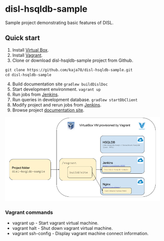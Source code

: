 # disl-hsqldb-sample
Sample project demonstrating basic features of DISL.

## Quick start

1. Install [Virtual Box](https://www.virtualbox.org/).
2. Install [Vagrant](https://www.vagrantup.com/downloads.html).
3. Clone or download disl-hsqldb-sample project from Github.
```
git clone https://github.com/kaja78/disl-hsqldb-sample.git
cd disl-hsqldb-sample
```
4. Build documentation site `gradlew buildDislDoc`
5. Start development environment. `vagrant up`
6. Run jobs from [Jenkins](http://localhost:8080).
7. Run queries in development database. `gradlew startDbClient`
8. Modify project and rerun jobs from [Jenkins](http://localhost:8080).
9. Browse project [documentation site](http://localhost/).
    
![disl-hsqldb-sample development environment provisioned by Vagrant](disl-vagrant-box.png)    

### Vagrant commands

* vagrant up - Start vagrant virtual machine.
* vagrant halt - Shut down vagrant virtual machine.
* vagrant ssh-config - Display vagrant machine connect information. 
